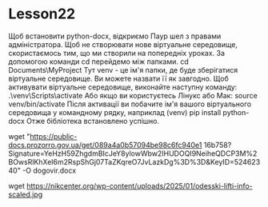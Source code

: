 # Lesson22
Щоб встановити python-docx, відкриємо Паур шел з правами адміністратора. Щоб не створювати нове віртуальне середовище, скористаємось тим, що ми створили на попередніх уроках.
За допомогою команди  cd перейдемо між папками. 
cd Documents\MyProject
Тут venv - це ім'я папки, де буде зберігатися віртуальне середовище. Ви можете назвати її як завгодно. Щоб активувати віртуальне середовище, виконайте наступну команду:
.\venv\Scripts\activate
Або якщо ви користуєтесь Лінукс або Мак:
source venv/bin/activate
  Після активації ви побачите ім'я вашого віртуального середовища у командному рядку, наприклад (venv)
pip install python-docx
Отже бібліотека встановлено успішно.

 wget "https://public-docs.prozorro.gov.ua/get/089a4a0b57094be98c6fc940e1
16b758?Signature=YeHzH59ZhgdmBIcJeY8ylowWbw2IHUDOQI9NeiheQDCP3M%2BOwsRlKhXel6m2RspShGj07TaZKqreO7JvLazkDg%3D%3D&KeyID=52462340" -O dogovir.docx


 wget https://nikcenter.org/wp-content/uploads/2025/01/odesski-lifti-info-scaled.jpg

